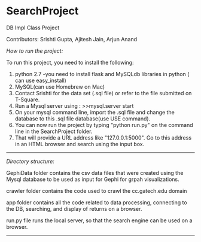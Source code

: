 **SearchProject**
=============

DB Impl Class Project

Contributors: Srishti Gupta, Ajitesh Jain, Arjun Anand

*How to run the project:*

To run this project, you need to install the following:

1. python 2.7 
  -you need to install flask and MySQLdb libraries in python ( can use easy_install)
2. MySQL(can use Homebrew on Mac)
3. Contact Srishti for the data set (.sql file) or refer to the file submitted on T-Square.
4. Run a Mysql server using : >>mysql.server start
5. On your mysql command line, import the .sql file and change the database to this .sql file database(use USE command).
6. You can now run the project by typing "python run.py" on the command line in the SearchProject folder.
7. That will provide a URL address like "127.0.0.1:5000". Go to this address in an HTML browser and search using the input box.

--------------------------------------------------------------------------------------------------------------------------

*Directory structure:*

GephiData folder contains the csv data files that were created using the Mysql database to be used as input for Gephi for grpah visualizations.

crawler folder contains the code used to crawl the cc.gatech.edu domain

app folder contains all the code related to data processing, connecting to the DB, searching, and display of returns on a browser.

run.py file runs the local server, so that the search engine can be used on a browser.

--------------------------------------------------------------------------------------------------------------------------




